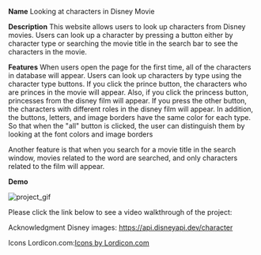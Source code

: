 **Name**
Looking at characters in Disney Movie

**Description**
This website allows users to look up characters from Disney movies. Users can look up a character by pressing a button either by character type or searching the movie title in the search bar to see the characters in the movie.

**Features**
When users open the page for the first time, all of the characters in database will appear. Users can look up characters by type using the character type buttons. If you click the prince button, the characters who are princes in the movie will appear. Also, if you click the princess button, princesses from the disney film will appear. If you press the other button, the characters with different roles in the disney film will appear. In addition, the buttons, letters, and image borders have the same color for each type. So that when the "all" button is clicked, the user can distinguish them by looking at the font colors and image borders

Another feature is that when you search for a movie title in the search window, movies related to the word are searched, and only characters related to the film will appear.

**Demo**

![project_gif](https://github.com/kyuhee1011/OnceUpon-FairyTalez/assets/126465677/6fb3f442-5708-4594-8820-f1cac146996a)

Please click the link below to see a video walkthrough of the project:

Acknowledgment
Disney images: https://api.disneyapi.dev/character

Icons
Lordicon.com:<a href="https://lordicon.com/">Icons by Lordicon.com</a>
